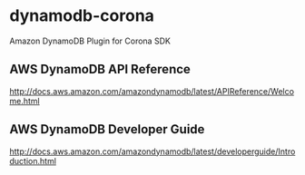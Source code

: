 # dynamodb-corona

Amazon DynamoDB Plugin for Corona SDK

## AWS DynamoDB API Reference

http://docs.aws.amazon.com/amazondynamodb/latest/APIReference/Welcome.html

## AWS DynamoDB Developer Guide

http://docs.aws.amazon.com/amazondynamodb/latest/developerguide/Introduction.html